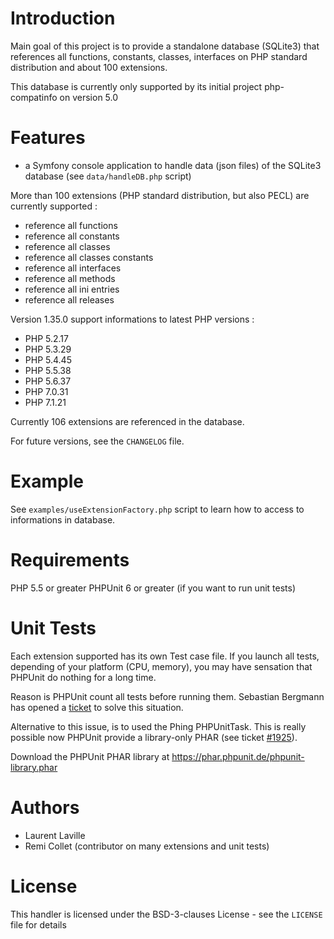 # Introduction

Main goal of this project is to provide a standalone database (SQLite3) that references
all functions, constants, classes, interfaces on PHP standard distribution and about 100 extensions.

This database is currently only supported by its initial project php-compatinfo on version 5.0

# Features

* a Symfony console application to handle data (json files) of the SQLite3 database (see `data/handleDB.php` script)

More than 100 extensions (PHP standard distribution, but also PECL) are currently supported :

* reference all functions
* reference all constants
* reference all classes
* reference all classes constants
* reference all interfaces
* reference all methods
* reference all ini entries
* reference all releases

Version 1.35.0 support informations to latest PHP versions :

* PHP 5.2.17
* PHP 5.3.29
* PHP 5.4.45
* PHP 5.5.38
* PHP 5.6.37
* PHP 7.0.31
* PHP 7.1.21

Currently 106 extensions are referenced in the database.

For future versions, see the `CHANGELOG` file.

# Example

See `examples/useExtensionFactory.php` script to learn how to access to informations in database.

# Requirements

PHP 5.5 or greater
PHPUnit 6 or greater (if you want to run unit tests)

# Unit Tests

Each extension supported has its own Test case file.
If you launch all tests, depending of your platform (CPU, memory), you may have sensation
that PHPUnit do nothing for a long time.

Reason is PHPUnit count all tests before running them. Sebastian Bergmann has opened
a [ticket](https://github.com/sebastianbergmann/phpunit/issues/3213) to solve this situation.

Alternative to this issue, is to used the Phing PHPUnitTask. This is really possible now PHPUnit
provide a library-only PHAR (see ticket [#1925](https://github.com/sebastianbergmann/phpunit/issues/1925)).

Download the PHPUnit PHAR library at https://phar.phpunit.de/phpunit-library.phar

# Authors

* Laurent Laville
* Remi Collet (contributor on many extensions and unit tests)

# License

This handler is licensed under the BSD-3-clauses License - see the `LICENSE` file for details
